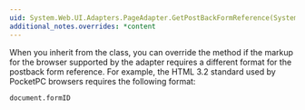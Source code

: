 ```yaml
---
uid: System.Web.UI.Adapters.PageAdapter.GetPostBackFormReference(System.String)
additional_notes.overrides: *content
---
```


<p>When you inherit from the <xref href="System.Web.UI.Adapters.PageAdapter"></xref> class, you can override the <xref href="System.Web.UI.Adapters.PageAdapter.GetPostBackFormReference(System.String)"></xref> method if the markup for the browser supported by the adapter requires a different format for the postback form reference. For example, the HTML 3.2 standard used by PocketPC browsers requires the following format:  
  
 <code>document.</code><code>formID</code></p>


